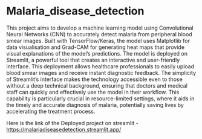 # Malaria_disease_detection
This project aims to develop a machine learning model using Convolutional Neural Networks (CNN) to accurately detect malaria from peripheral blood smear images. Built with TensorFlow/Keras, the model uses Matplotlib for data visualisation and Grad-CAM for generating heat maps that provide visual explanations of the model’s predictions.
The model is deployed on Streamlit, a powerful tool that creates an interactive and user-friendly interface. This deployment allows healthcare professionals to easily upload blood smear images and receive instant diagnostic feedback. The simplicity of Streamlit’s interface makes the technology accessible even to those without a deep technical background, ensuring that doctors and medical staff can quickly and effectively use the model in their workflow. This capability is particularly crucial in resource-limited settings, where it aids in the timely and accurate diagnosis of malaria, potentially saving lives by accelerating the treatment process.

Here is the link of the Deployed project on streamlit - https://malariadiseasedetection.streamlit.app/
